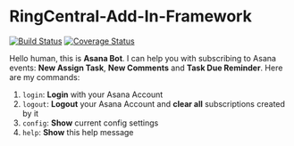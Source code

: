 # RingCentral-Add-In-Framework

[![Build Status](https://github.com/ringcentral/ringcentral-asana-notification-bot-add-in/workflows/CI%20Pipeline/badge.svg?branch=master)](https://github.com/ringcentral/ringcentral-asana-notification-bot-add-in/actions)
[![Coverage Status](https://coveralls.io/repos/github/ringcentral-asana-notification-bot-add-in/badge.svg?branch=master)](https://coveralls.io/github/ringcentral/ringcentral-asana-notification-bot-add-in?branch=master)

Hello human, this is **Asana Bot**.
I can help you with subscribing to Asana events: **New Assign Task**, **New Comments** and **Task Due Reminder**. Here are my commands:
1. `login`: **Login** with your Asana Account
2. `logout`: **Logout** your Asana Account and **clear all** subscriptions created by it
3. `config`: **Show** current config settings
4. `help`: **Show** this help message